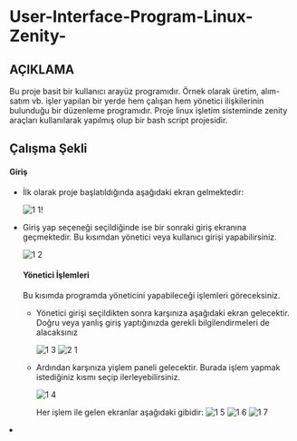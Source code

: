 # User-Interface-Program-Linux-Zenity-

## AÇIKLAMA ##
<p>Bu proje basit bir kullanıcı arayüz programıdır. Örnek olarak üretim, alım-satım vb. işler yapılan bir yerde hem çalışan 
hem yönetici ilişkilerinin bulunduğu bir düzenleme programıdır. Proje linux işletim sisteminde zenity araçları kullanılarak
yapılmış olup bir bash script projesidir.  

## Çalışma Şekli ##

<h4> Giriş </h4>
<ul>
<li>İlk olarak proje başlatıldığında aşağıdaki ekran gelmektedir:

![1 1](https://github.com/user-attachments/assets/77ee45fe-2fbf-4eeb-a82b-f5871dc08a72)! </li>

<li>Giriş yap seçeneği seçildiğinde ise bir sonraki giriş ekranına geçmektedir. Bu kısımdan yönetici veya kullanıcı girişi yapabilirsiniz.

![1 2](https://github.com/user-attachments/assets/769bf7b1-e975-4214-b51b-5f6c08250d26) </li>

<h4> Yönetici İşlemleri </h4>
Bu kısımda programda yöneticini yapabileceği işlemleri göreceksiniz.

<ul>
<li>Yönetici girişi seçildikten sonra karşınıza aşağıdaki ekran gelecektir. Doğru veya yanlış giriş yaptığınızda gerekli bilgilendirmeleri de alacaksınız 

![1 3](https://github.com/user-attachments/assets/91eaab1c-058b-47ae-b9cb-406cc3dfa0e1) ![2 1](https://github.com/user-attachments/assets/8e829ed6-8d71-42cb-a9e0-8fb88420954e) </li>

<li>Ardından karşınıza yişlem paneli gelecektir. Burada işlem yapmak istediğiniz kısmı seçip ilerleyebilirsiniz. 

![1 4](https://github.com/user-attachments/assets/ae469ad5-bb8f-4ffd-ac43-dba686f64f7b)

Her işlem ile gelen ekranlar aşağıdaki gibidir: 
![1 5](https://github.com/user-attachments/assets/21a66f02-d1e4-4a5b-a6b2-bab8b1ce8742) ![1 6](https://github.com/user-attachments/assets/402549bf-4597-40d7-a2a4-f47cd6dfcf75) ![1 7](https://github.com/user-attachments/assets/b53e5d20-e685-4dbb-8a02-c277c22cd98f)


</li>
</ul>
</ul>

<li></li>